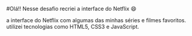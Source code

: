 #Olá!! Nesse desafio recriei a interface do Netflix :smile: 

a interface do Netflix com algumas das minhas séries e filmes favoritos. utilizei tecnologias como HTML5, CSS3 e JavaScript.